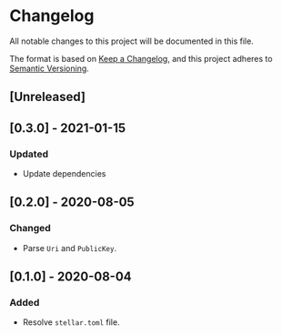 # Changelog

All notable changes to this project will be documented in this file.

The format is based on [Keep a Changelog](https://keepachangelog.com/en/1.0.0/),
and this project adheres to [Semantic Versioning](https://semver.org/spec/v2.0.0.html).

## [Unreleased]


## [0.3.0] - 2021-01-15
### Updated
 - Update dependencies


## [0.2.0] - 2020-08-05
### Changed
 - Parse `Uri` and `PublicKey`.


## [0.1.0] - 2020-08-04
### Added
 - Resolve `stellar.toml` file.
